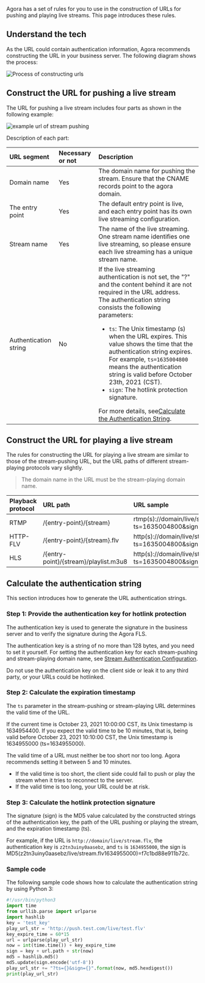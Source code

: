 Agora has a set of rules for you to use in the construction of URLs for pushing and playing live streams. This page introduces these rules.

## Understand the tech

As the URL could contain authentication information, Agora recommends constructing the URL in your business server. The following diagram shows the process:

![Process of constructing urls](https://web-cdn.agora.io/docs-files/1636618037332)



## Construct the URL for pushing a live stream

The URL for pushing a live stream includes four parts as shown in the following example:

![example url of stream pushing](https://web-cdn.agora.io/docs-files/1636618075549)

Description of each part:

| URL segment | Necessary or not | Description |
| :--------- | :------- | :----------------------------------------------------------- |
| Domain name | Yes | The domain name for pushing the stream. Ensure that the CNAME records point to the agora domain.   |
| The entry point | Yes | The default entry point is live, and each entry point has its own live streaming configuration. |
| Stream name | Yes | The name of the live streaming. One stream name identifies one live streaming, so please ensure each live streaming has a unique stream name. |
| Authentication string | No | If the live streaming authentication is not set, the "?" and the content behind it are not required in the URL address. <br/>The authentication string consists the following parameters: <ul><li>`ts`: The Unix timestamp (s) when the URL expires. This value shows the time that the authentication string expires. For example, `ts=1635004800` means the authentication string is valid before October 23th, 2021 (CST).</li><li>`sign`: The hotlink protection signature.</li></ul>For more details, see<a href="#key">Calculate the Authentication String</a>. |

## Construct the URL for playing a live stream

The rules for constructing the URL for playing a live stream are similar to those of the stream-pushing URL, but the URL paths of different stream-playing protocols vary slightly.

> The domain name in the URL must be the stream-playing domain name.

| Playback protocol | URL path | URL sample |
| :------- | :------------------------------------ | :----------------------------------------------------------- |
| RTMP | /{entry-point}/{stream} | rtmp(s)://domain/live/stream?ts=1635004800&sign=95b0a9970c593819 |
| HTTP-FLV | /{entry-point}/{stream}.flv | http(s)://domain/live/stream**.flv**?ts=1635004800&sign=337f185b6571cd42 |
| HLS | /{entry-point}/{stream}/playlist.m3u8 | http(s)://domain/live/stream/**playlist.m3u8**?ts=1635004800&sign=a1d2d3bcce31c9fe |


<a name="key"></a>

## Calculate the authentication string

This section introduces how to generate the URL authentication strings.

### Step 1: Provide the authentication key for hotlink protection

The authentication key is used to generate the signature in the business server and to verify the signature during the Agora FLS.

The authentication key is a string of no more than 128 bytes, and you need to set it yourself. For setting the authentication key for each stream-pushing and stream-playing domain name, see [Stream Authentication Configuration](/en/fusion-cdn-streaming/rest-api-authentication-fls?platform=RESTful).

<div class="alert warning">Do not use the authentication key on the client side or leak it to any third party, or your URLs could be hotlinked.</div>

### Step 2: Calculate the expiration timestamp

The `ts` parameter in the stream-pushing or stream-playing URL determines the valid time of the URL.

If the current time is October 23, 2021 10:00:00 CST, its Unix timestamp is 1634954400. If you expect the valid time to be 10 minutes, that is, being valid before October 23, 2021 10:10:00 CST, the Unix timestamp is 1634955000 (ts=1634955000).

The valid time of a URL must neither be too short nor too long. Agora recommends setting it between 5 and 10 minutes.

- If the valid time is too short, the client side could fail to push or play the stream when it tries to reconnect to the server.
- If the valid time is too long, your URL could be at risk.

### Step 3: Calculate the hotlink protection signature

The signature (sign) is the MD5 value calculated by the constructed strings of the authentication key, the path of the URL pushing or playing the stream, and the expiration timestamp (ts).

For example, if the URL is `http://domain/live/stream.flv`, the authentication key is `z2tn3uiny0aasebz`, and `ts` is `1634955000`, the sign is MD5(z2tn3uiny0aasebz/live/stream.flv1634955000)=f7c1bd88e911b72c.

### Sample code

The following sample code shows how to calculate the authentication string by using Python 3:

```python
#!/usr/bin/python3
import time
from urllib.parse import urlparse
import hashlib
key = 'test_key'
play_url_str = 'http://push.test.com/live/test.flv'
key_expire_time = 60*15
url = urlparse(play_url_str)
now = int(time.time()) + key_expire_time
sign = key + url.path + str(now)
md5 = hashlib.md5()
md5.update(sign.encode('utf-8'))
play_url_str += "?ts={}&sign={}".format(now, md5.hexdigest())
print(play_url_str)
```
